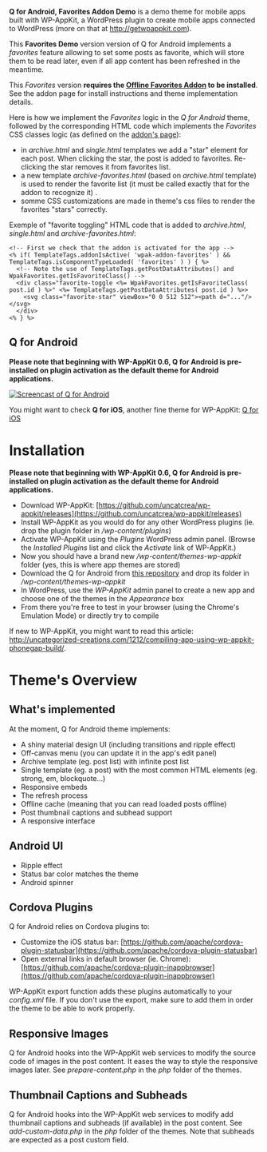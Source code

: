 <!--
Theme Name: Q for Android, Favorites Addon Demo
Description:  A clean and simple Android app news theme featuring: back button, comments, content refresh, custom post types, embeds, infinite list, latest posts, native sharing, network detection, off-canvas menu, offline content, pages, posts, pull to refresh, responsive, status bar, touch, transitions
Version: 1.0.2
Theme URI: https://github.com/uncatcrea/q-android
Author: Uncategorized Creations			
Author URI: http://uncategorized-creations.com
WP-AppKit Version Required: >= 0.6
License: GPL-2.0+
License URI: http://www.gnu.org/licenses/gpl-2.0.txt
Copyright: 2016 Uncategorized Creations
-->

**Q for Android, Favorites Addon Demo** is a demo theme for mobile apps built with WP-AppKit, a WordPress plugin to create mobile apps connected to WordPress (more on that at http://getwpappkit.com).

This **Favorites Demo** version version of Q for Android implements a _favorites_ feature
allowing to set some posts as favorite, which will store them to be read later, even
if all app content has been refreshed in the meantime.

This _Favorites_ version **requires the [Offline Favorites Addon](https://github.com/uncatcrea/wpak-addon-offline-favorites) to be installed**.
See the addon page for install instructions and theme implementation details.

Here is how we implement the _Favorites_ logic in the _Q for Android_ theme, followed by the corresponding HTML code which implements the _Favorites_ CSS classes logic (as defined on the [addon's page](https://github.com/uncatcrea/wpak-addon-offline-favorites)):
- in _archive.html_ and _single.html_ templates we add a "star" element for each post. When clicking the star, the post is added to favorites. Re-clicking the star removes it from favorites list.
- a new template _archive-favorites.html_ (based on _archive.html_ template) is used to render the favorite list (it must be called exactly that for the addon to recognize it) .
- somme CSS customizations are made in theme's css files to render the favorites "stars" correctly.

Exemple of "favorite toggling" HTML code that is added to _archive.html_, _single.html_ and _archive-favorites.html_:

```
<!-- First we check that the addon is activated for the app -->
<% if( TemplateTags.addonIsActive( 'wpak-addon-favorites' ) && TemplateTags.isComponentTypeLoaded( 'favorites' ) ) { %>
  <!-- Note the use of TemplateTags.getPostDataAttributes() and WpakFavorites.getIsFavoriteClass() -->
  <div class="favorite-toggle <%= WpakFavorites.getIsFavoriteClass( post.id ) %>" <%= TemplateTags.getPostDataAttributes( post.id ) %>>
    <svg class="favorite-star" viewBox="0 0 512 512"><path d="..."/></svg>
  </div>
<% } %>
```

## Q for Android

**Please note that beginning with WP-AppKit 0.6, Q for Android is pre-installed on plugin activation as the default theme for Android applications.**

[![Screencast of Q for Android](https://cloud.githubusercontent.com/assets/7415862/16109551/c05a183a-33a9-11e6-868f-bcc1c23df5da.png)](https://www.youtube.com/watch?v=fSQVx8-rqCY)

You might want to check **Q for iOS**, another fine theme for WP-AppKit: [Q for iOS](https://github.com/uncatcrea/q-ios)

# Installation

**Please note that beginning with WP-AppKit 0.6, Q for Android is pre-installed on plugin activation as the default theme for Android applications.**

* Download WP-AppKit: [https://github.com/uncatcrea/wp-appkit/releases](https://github.com/uncatcrea/wp-appkit/releases)
* Install WP-AppKit as you would do for any other WordPress plugins (ie. drop the plugin folder in */wp-content/plugins*)
* Activate WP-AppKit using the _Plugins_ WordPress admin panel. (Browse the *Installed Plugins* list and click the *Activate* link of WP-AppKit.)
* Now you should have a brand new */wp-content/themes-wp-appkit* folder (yes, this is where app themes are stored)
* Download the Q for Android from [this repository](https://github.com/uncatcrea/q-android/releases) and drop its folder in */wp-content/themes-wp-appkit*
* In WordPress, use the *WP-AppKit* admin panel to create a new app and choose one of the themes in the *Appearance* box
* From there you're free to test in your browser (using the Chrome's Emulation Mode) or directly try to compile

If new to WP-AppKit, you might want to read this article: http://uncategorized-creations.com/1212/compiling-app-using-wp-appkit-phonegap-build/.

# Theme's Overview

## What's implemented
At the moment, Q for Android theme implements:
* A shiny material design UI (including transitions and ripple effect)
* Off-canvas menu (you can update it in the app's edit panel)
* Archive template (eg. post list) with infinite post list
* Single template (eg. a post) with the most common HTML elements (eg. strong, em, blockquote...)
* Responsive embeds
* The refresh process
* Offline cache (meaning that you can read loaded posts offline)
* Post thumbnail captions and subhead support
* A responsive interface

## Android UI
* Ripple effect
* Status bar color matches the theme
* Android spinner

## Cordova Plugins
Q for Android relies on Cordova plugins to:
* Customize the iOS status bar: [https://github.com/apache/cordova-plugin-statusbar](https://github.com/apache/cordova-plugin-statusbar)
* Open external links in default browser (ie. Chrome): [https://github.com/apache/cordova-plugin-inappbrowser](https://github.com/apache/cordova-plugin-inappbrowser)

WP-AppKit export function adds these plugins automatically to your *config.xml* file. If you don't use the export, make sure to add them in order the theme to be able to work properly.

## Responsive Images
Q for Android hooks into the WP-AppKit web services to modify the source code of images in the post content. It eases the way to style the responsive images later. See *prepare-content.php* in the *php* folder of the themes.

## Thumbnail Captions and Subheads
Q for Android hooks into the WP-AppKit web services to modify add thumbnail captions and subheads (if available) in the post content. See *add-custom-data.php* in the *php* folder of the themes. Note that subheads are expected as a post custom field.
